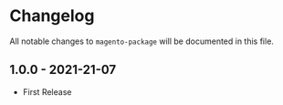 # Changelog

All notable changes to `magento-package` will be documented in this file.

## 1.0.0 - 2021-21-07

- First Release
